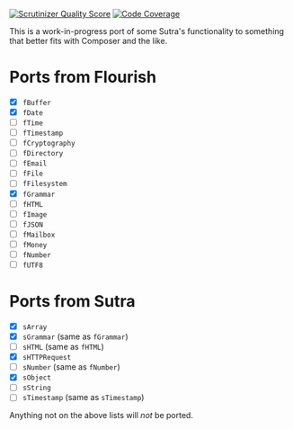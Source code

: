 [![Scrutinizer Quality Score](https://scrutinizer-ci.com/g/Tatsh/sutra/badges/quality-score.png?s=13f5f807fc43f9bbbfdb19fe1980a4a0e57ebf1e)](https://scrutinizer-ci.com/g/Tatsh/sutra/)
[![Code Coverage](https://scrutinizer-ci.com/g/Tatsh/sutra/badges/coverage.png?s=39f331a66cef056fd2ace9b713dfbcfb4cfb45fa)](https://scrutinizer-ci.com/g/Tatsh/sutra/)

This is a work-in-progress port of some Sutra's functionality to something that better fits with Composer and the like.

# Ports from Flourish

- [X] `fBuffer`
- [x] `fDate`
- [ ] `fTime`
- [ ] `fTimestamp`
- [ ] `fCryptography`
- [ ] `fDirectory`
- [ ] `fEmail`
- [ ] `fFile`
- [ ] `fFilesystem`
- [X] `fGrammar`
- [ ] `fHTML`
- [ ] `fImage`
- [ ] `fJSON`
- [ ] `fMailbox`
- [ ] `fMoney`
- [ ] `fNumber`
- [ ] `fUTF8`

# Ports from Sutra

- [X] `sArray`
- [X] `sGrammar` (same as `fGrammar`)
- [ ] `sHTML` (same as `fHTML`)
- [X] `sHTTPRequest` 
- [ ] `sNumber` (same as `fNumber`)
- [x] `sObject`
- [ ] `sString`
- [ ] `sTimestamp` (same as `sTimestamp`)

Anything not on the above lists will *not* be ported.
